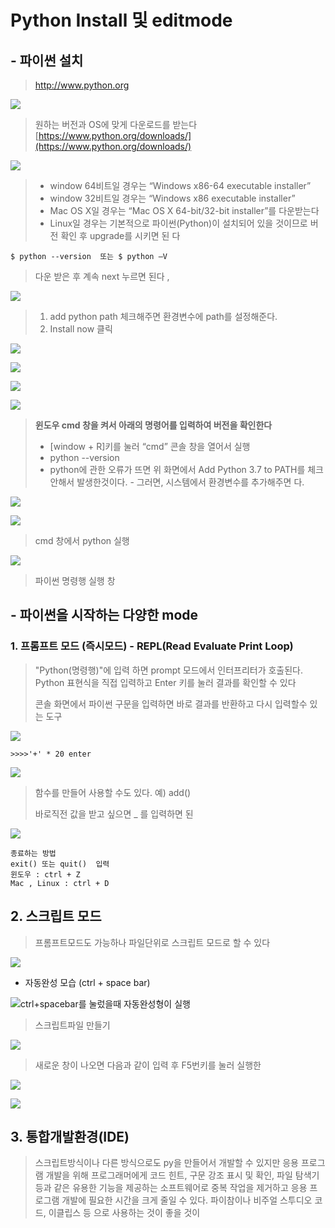 # Python Install 및 editmode

## - 파이썬 설치

> [http://www.python.org  ](http://www.python.org)

![](../../../.gitbook/assets/image%20%2826%29.png)

> 원하는 버전과 OS에 맞게 다운로드를 받는다  [https://www.python.org/downloads/](https://www.python.org/downloads/)

![](../../../.gitbook/assets/image%20%2885%29.png)

> * window 64비트일 경우는 “Windows x86-64 executable installer”
> * window 32비트일 경우는 “Windows x86 executable installer”
> * Mac OS X일 경우는 “Mac OS X 64-bit/32-bit installer”를 다운받는다
> * Linux일 경우는 기본적으로 파이썬\(Python\)이 설치되어 있을 것이므로 버전 확인 후 upgrade를 시키면 된 다

```text
$ python --version  또는 $ python —V
```

> 다운 받은 후  계속 next 누르면 된다 ,

![](../../../.gitbook/assets/image%20%2896%29.png)

> 1. add python path 체크해주면  환경변수에 path를 설정해준다.  
> 2. Install  now  클릭

![](../../../.gitbook/assets/image%20%2871%29.png)

![](../../../.gitbook/assets/image%20%28174%29.png)

![](../../../.gitbook/assets/image%20%2875%29.png)

![](../../../.gitbook/assets/image%20%28201%29.png)

> **윈도우 cmd 창을 켜서 아래의 명령어를 입력하여 버전을 확인한다**
>
> * \[window + R\]키를 눌러 “cmd” 콘솔 창을 열어서 실행
> *  python   --version
> * python에 관한 오류가 뜨면 위 화면에서  Add Python 3.7 to PATH를 체크 안해서 발생한것이다.    - 그러면, 시스템에서 환경변수를 추가해주면 다.

![](../../../.gitbook/assets/image%20%2858%29.png)

![](../../../.gitbook/assets/image%20%2843%29.png)

> cmd 창에서 python 실행

![](../../../.gitbook/assets/image%20%2817%29.png)

> 파이썬 명령행 실행 창

## - 파이썬을 시작하는  다양한 mode

### 1. 프롬프트 모드 \(즉시모드\) - REPL\(Read Evaluate Print Loop\) 

> "Python\(명령행\)"에 입력 하면 prompt 모드에서 인터프리터가 호출된다. Python 표현식을 직접 입력하고 Enter 키를 눌러 결과를 확인할 수 있다 
>
>  콘솔 화면에서 파이썬 구문을 입력하면 바로 결과를 반환하고 다시 입력할수 있는 도구

![](../../../.gitbook/assets/image%20%28223%29.png)

```text
>>>>'+' * 20 enter
```

![](../../../.gitbook/assets/image%20%28167%29.png)

> 함수를 만들어 사용할 수도 있다. 예\) add\(\)
>
> 바로직전 값을 받고 싶으면 \_ 를 입력하면 된

![](../../../.gitbook/assets/image%20%28127%29.png)

```text
종료하는 방법
exit() 또는 quit()  입력 
윈도우 : ctrl + Z
Mac , Linux : ctrl + D
```

## 2. 스크립트 모드

> 프롬프트모드도 가능하나 파일단위로 스크립트 모드로 할 수 있다

![](../../../.gitbook/assets/image%20%28200%29.png)

* 자동완성 모습 \(ctrl + space bar\)

![ctrl+spacebar&#xB97C; &#xB20C;&#xB800;&#xC744;&#xB54C; &#xC790;&#xB3D9;&#xC644;&#xC131;&#xD615;&#xC774; &#xC2E4;&#xD589;](../../../.gitbook/assets/image%20%2878%29.png)

> 스크립트파일 만들기

![](../../../.gitbook/assets/image%20%28214%29.png)

> 새로운 창이 나오면 다음과 같이 입력 후 F5번키를 눌러 실행한

![](../../../.gitbook/assets/image%20%2890%29.png)

![](../../../.gitbook/assets/image%20%28154%29.png)

## 3. 통합개발환경\(IDE\)

> 스크립트방식이나 다른 방식으로도 py을 만들어서 개발할 수 있지만 응용 프로그램 개발을 위해 프로그래머에게 코드 힌트, 구문 강조 표시 및 확인, 파일 탐색기 등과 같은 유용한 기능을 제공하는 소프트웨어로 중복 작업을 제거하고 응용 프로그램 개발에 필요한 시간을 크게 줄일 수 있다. 파이참이나 비주얼 스투디오 코드, 이클립스 등 으로 사용하는 것이 좋을 것이

